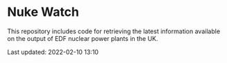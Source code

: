 # Nuke Watch

This repository includes code for retrieving the latest information available on the output of EDF nuclear power plants in the UK.

Last updated: 2022-02-10 13:10